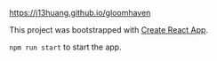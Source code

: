 https://j13huang.github.io/gloomhaven

This project was bootstrapped with [Create React App](https://github.com/facebookincubator/create-react-app).

`npm run start` to start the app.
